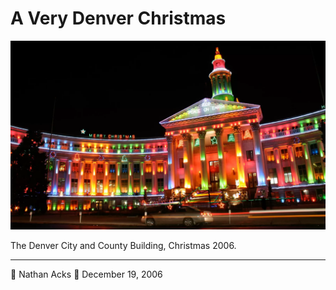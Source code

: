 # A Very Denver Christmas

![Christmas lights on Denver’s City and County building](assets/c5a433023c41e1f0fdf709d5b994fc46.webp)

The Denver City and County Building, Christmas 2006.

- - - -

👤 Nathan Acks
📅 December 19, 2006
